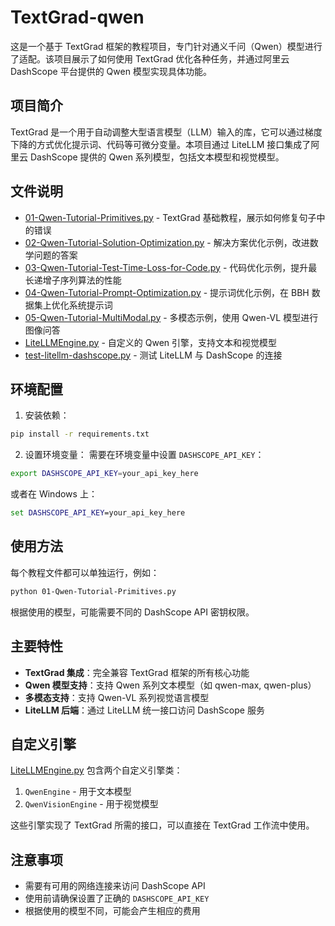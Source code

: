 # TextGrad-qwen

这是一个基于 TextGrad 框架的教程项目，专门针对通义千问（Qwen）模型进行了适配。该项目展示了如何使用 TextGrad 优化各种任务，并通过阿里云 DashScope 平台提供的 Qwen 模型实现具体功能。

## 项目简介

TextGrad 是一个用于自动调整大型语言模型（LLM）输入的库，它可以通过梯度下降的方式优化提示词、代码等可微分变量。本项目通过 LiteLLM 接口集成了阿里云 DashScope 提供的 Qwen 系列模型，包括文本模型和视觉模型。

## 文件说明

- [01-Qwen-Tutorial-Primitives.py](file:///D:/PycharmProject/TextGrad-qwen/01-Qwen-Tutorial-Primitives.py) - TextGrad 基础教程，展示如何修复句子中的错误
- [02-Qwen-Tutorial-Solution-Optimization.py](file:///D:/PycharmProject/TextGrad-qwen/02-Qwen-Tutorial-Solution-Optimization.py) - 解决方案优化示例，改进数学问题的答案
- [03-Qwen-Tutorial-Test-Time-Loss-for-Code.py](file:///D:/PycharmProject/TextGrad-qwen/03-Qwen-Tutorial-Test-Time-Loss-for-Code.py) - 代码优化示例，提升最长递增子序列算法的性能
- [04-Qwen-Tutorial-Prompt-Optimization.py](file:///D:/PycharmProject/TextGrad-qwen/04-Qwen-Tutorial-Prompt-Optimization.py) - 提示词优化示例，在 BBH 数据集上优化系统提示词
- [05-Qwen-Tutorial-MultiModal.py](file:///D:/PycharmProject/TextGrad-qwen/05-Qwen-Tutorial-MultiModal.py) - 多模态示例，使用 Qwen-VL 模型进行图像问答
- [LiteLLMEngine.py](file:///D:/PycharmProject/TextGrad-qwen/LiteLLMEngine.py) - 自定义的 Qwen 引擎，支持文本和视觉模型
- [test-litellm-dashscope.py](file:///D:/PycharmProject/TextGrad-qwen/test-litellm-dashscope.py) - 测试 LiteLLM 与 DashScope 的连接

## 环境配置

1. 安装依赖：
```bash
pip install -r requirements.txt
```

2. 设置环境变量：
需要在环境变量中设置 `DASHSCOPE_API_KEY`：
```bash
export DASHSCOPE_API_KEY=your_api_key_here
```

或者在 Windows 上：
```cmd
set DASHSCOPE_API_KEY=your_api_key_here
```

## 使用方法

每个教程文件都可以单独运行，例如：
```bash
python 01-Qwen-Tutorial-Primitives.py
```

根据使用的模型，可能需要不同的 DashScope API 密钥权限。

## 主要特性

- **TextGrad 集成**：完全兼容 TextGrad 框架的所有核心功能
- **Qwen 模型支持**：支持 Qwen 系列文本模型（如 qwen-max, qwen-plus）
- **多模态支持**：支持 Qwen-VL 系列视觉语言模型
- **LiteLLM 后端**：通过 LiteLLM 统一接口访问 DashScope 服务

## 自定义引擎

[LiteLLMEngine.py](file:///D:/PycharmProject/TextGrad-qwen/LiteLLMEngine.py) 包含两个自定义引擎类：

1. `QwenEngine` - 用于文本模型
2. `QwenVisionEngine` - 用于视觉模型

这些引擎实现了 TextGrad 所需的接口，可以直接在 TextGrad 工作流中使用。

## 注意事项

- 需要有可用的网络连接来访问 DashScope API
- 使用前请确保设置了正确的 `DASHSCOPE_API_KEY`
- 根据使用的模型不同，可能会产生相应的费用